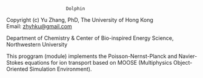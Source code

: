                           Dolphin                               
Copyright (c)  Yu Zhang, PhD,  The University of Hong Kong      
                    Email: zhyhku@gmail.com                     
                                                                
 Department of Chemistry & Center of Bio-inspired Energy Science, 
                     Northwestern University   
                                                                      
This proggram (module) implements the Poisson-Nernst-Planck and Navier-Stokes
equations for ion transport based on MOOSE (Multiphysics Object-Oriented 
Simulation Environment).
